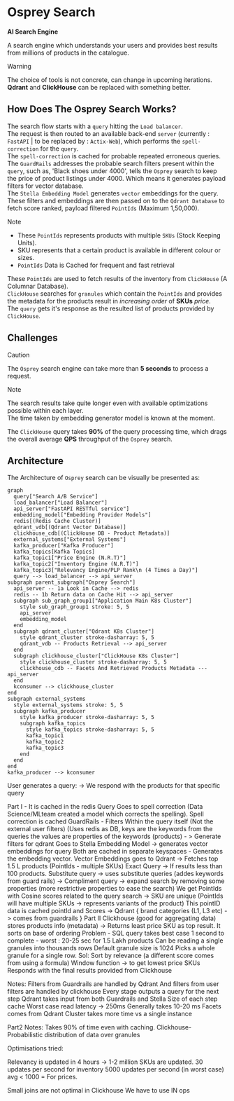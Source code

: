 # Osprey Search

**AI Search Engine**

A search engine which understands your users and provides best results from millions of products in the catalogue.

> [!WARNING]
> The choice of tools is not concrete, can change in upcoming iterations.\
> **Qdrant** and **ClickHouse** can be replaced with something better.

## How Does The Osprey Search Works?

The search flow starts with a `query` hitting the `Load balancer`.\
The request is then routed to an available back-end `server` (currently : `FastAPI` | to be replaced by : `Actix-Web`), which performs the `spell-correction` for the `query`.\
The `spell-correction` is cached for probable repeated erroneous queries.\
The `GuardRails` addresses the probable search filters present within the `query`, such as, 'Black shoes under 4000', tells the `Osprey` search to keep the price of product listings under 4000. Which means it generates payload filters for vector database.\
The `Stella Embedding Model` generates `vector` embeddings for the query.\
These filters and embeddings are then passed on to the `Qdrant Database` to fetch score ranked, payload filtered `PointIds` (Maximum 1,50,000).

> [!NOTE]
> - These `PointIds` represents products with multiple `SKUs` (Stock Keeping Units).
> - SKU represents that a certain product is available in different colour or sizes.
> - `PointIds` Data is Cached for frequent and fast retrieval

These `PointIds` are used to fetch results of the inventory from `ClickHouse` (A Columnar Database).\
`ClickHouse` searches for `granules` which contain the `PointIds` and provides the metadata for the products result in *increasing order* of **SKUs** *price*.\
The `query` gets it's response as the resulted list of products provided by `ClickHouse`.

## Challenges

> [!CAUTION]
> The `Osprey` search engine can take more than **5 seconds** to process a request.

> [!NOTE]
> The search results take quite longer even with available optimizations possible within each layer.\
> The time taken by embedding generator model is known at the moment.

The `ClickHouse` query takes **90%** of the query processing time, which drags the overall average **QPS** throughput of the `Osprey` search.

## Architecture

The Architecture of `Osprey` search can be visually be presented as:

```mermaid
graph 
  query["Search A/B Service"]
  load_balancer["Load Balancer"]
  api_server["FastAPI RESTful service"]
  embedding_model["Embedding Provider Models"]
  redis[(Redis Cache Cluster)]
  qdrant_vdb[(Qdrant Vector Database)]
  clickhouse_cdb[(ClickHouse DB - Product Metadata)]
  external_systems["External Systems"]
  kafka_producer["Kafka Producer"]
  kafka_topics[Kafka Topics]
  kafka_topic1["Price Engine (N.R.T)"]
  kafka_topic2["Inventory Engine (N.R.T)"]
  kafka_topic3["Relevancy Engine/PLP Rank\n (4 Times a Day)"]
  query --> load_balancer --> api_server
subgraph parent_subgraph["Osprey Search"]
  api_server -- 1a Look in Cache --> redis
  redis -- 1b Return data on Cache Hit --> api_server
  subgraph sub_graph_group1["Application Main K8s Cluster"]
    style sub_graph_group1 stroke: 5, 5
    api_server
    embedding_model
  end
  subgraph qdrant_cluster["Qdrant K8s Cluster"]
    style qdrant_cluster stroke-dasharray: 5, 5
    qdrant_vdb -- Products Retrieval --> api_server
  end
  subgraph clickhouse_cluster["ClickHouse K8s Cluster"]
    style clickhouse_cluster stroke-dasharray: 5, 5
    clickhouse_cdb -- Facets And Retrieved Products Metadata --- api_server
  end
  kconsumer --> clickhouse_cluster
end
subgraph external_systems
  style external_systems stroke: 5, 5
  subgraph kafka_producer
    style kafka_producer stroke-dasharray: 5, 5
    subgraph kafka_topics
      style kafka_topics stroke-dasharray: 5, 5
      kafka_topic1
      kafka_topic2
      kafka_topic3
    end
  end
end
kafka_producer --> kconsumer
```

User generates a query: -> We respond with the products for that specific query

Part  I - It is cached in the redis 
Query Goes to spell correction (Data Science/MLteam created a model which corrects the spelling).
Spell correction is cached 
GuardRails - Filters Within the query itself (Not the external user filters)
		(Uses redis as DB, keys are the keywords from the queries the values are properties of the keywords (products) - > Generate filters for qdrant
Goes to Stella Embedding Model -> generates vector embeddings for query
		Both are cached in separate keyspaces -  Generates the embedding vector.
Vector Embeddings goes to Qdrant -> Fetches top 1.5 L products (PointIds - multiple SKUs)
Exact Query -> If results less than 100 products. Substitute query -> uses substitute queries (addes keywords from guard rails) -> Compliment query -> expand search by removing some properties (more restrictive properties to ease the search) 
We get PointIds with Cosine scores related to the query search -> SKU are unique (PointIds will have multiple SKUs -> represents variants of the product) 
This pointID data is cached pointId and Scores -> Qdrant { brand categories (L1, L3 etc) -> comes from guardrails }
Part II
Clickhouse (good for aggregating data) stores products info (metadata) -> Returns least price SKU as top result.
It sorts on base of ordering
Problem - SQL query takes best case 1 second to complete - worst : 20-25 sec for 1.5 Lakh products
Can be reading a single granules into thousands rows 
Default granule size is 1024
Picks a whole granule for a single row.
Sol:
Sort by relevance (a different score comes from using a formula)
Window function -> to get lowest price SKUs
Responds with the final results provided from Clickhouse

Notes:
Filters from Guardrails are handled by Qdrant
And filters from user filters are handled by clickhouse
Every stage outputs a query for the next step
Qdrant takes input from both Guardrails and Stella
Size of each step cache
Worst case read latency -> 250ms 
Generally takes 10-20 ms
Facets comes from Qdrant
Cluster takes more time vs a single instance

Part2 Notes:
Takes 90% of time even with caching.
Clickhouse- Probabilistic distribution of data over granules

Optimisations tried:


Relevancy is updated in 4 hours -> 1-2 million SKUs are updated.
30 updates per second for inventory
5000 updates per second (in worst case) avg < 1000 = For prices.

Small joins are not optimal in Clickhouse
We have to use IN ops



